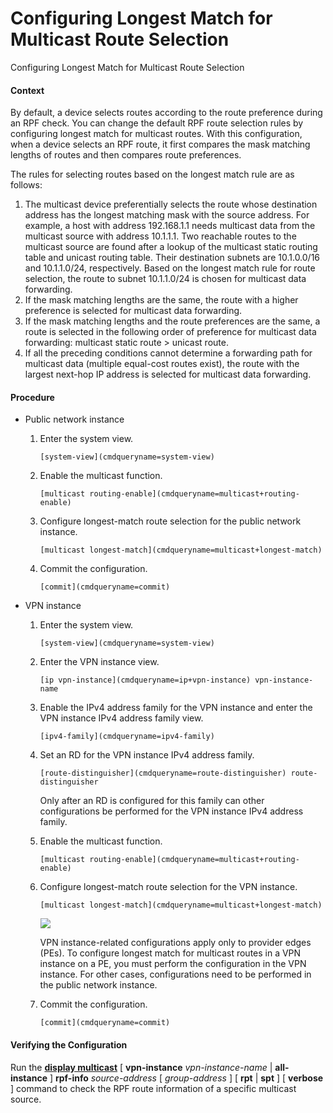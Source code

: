Configuring Longest Match for Multicast Route Selection
=======================================================

Configuring Longest Match for Multicast Route Selection

#### Context

By default, a device selects routes according to the route preference during an RPF check. You can change the default RPF route selection rules by configuring longest match for multicast routes. With this configuration, when a device selects an RPF route, it first compares the mask matching lengths of routes and then compares route preferences.

The rules for selecting routes based on the longest match rule are as follows:

1. The multicast device preferentially selects the route whose destination address has the longest matching mask with the source address. For example, a host with address 192.168.1.1 needs multicast data from the multicast source with address 10.1.1.1. Two reachable routes to the multicast source are found after a lookup of the multicast static routing table and unicast routing table. Their destination subnets are 10.1.0.0/16 and 10.1.1.0/24, respectively. Based on the longest match rule for route selection, the route to subnet 10.1.1.0/24 is chosen for multicast data forwarding.
2. If the mask matching lengths are the same, the route with a higher preference is selected for multicast data forwarding.
3. If the mask matching lengths and the route preferences are the same, a route is selected in the following order of preference for multicast data forwarding: multicast static route > unicast route.
4. If all the preceding conditions cannot determine a forwarding path for multicast data (multiple equal-cost routes exist), the route with the largest next-hop IP address is selected for multicast data forwarding.

#### Procedure

* Public network instance
  1. Enter the system view.
     
     
     ```
     [system-view](cmdqueryname=system-view)
     ```
  2. Enable the multicast function.
     
     
     ```
     [multicast routing-enable](cmdqueryname=multicast+routing-enable)
     ```
  3. Configure longest-match route selection for the public network instance.
     
     
     ```
     [multicast longest-match](cmdqueryname=multicast+longest-match)
     ```
  4. Commit the configuration.
     
     
     ```
     [commit](cmdqueryname=commit)
     ```
* VPN instance
  1. Enter the system view.
     
     
     ```
     [system-view](cmdqueryname=system-view)
     ```
  2. Enter the VPN instance view.
     
     
     ```
     [ip vpn-instance](cmdqueryname=ip+vpn-instance) vpn-instance-name
     ```
  3. Enable the IPv4 address family for the VPN instance and enter the VPN instance IPv4 address family view.
     
     
     ```
     [ipv4-family](cmdqueryname=ipv4-family)
     ```
  4. Set an RD for the VPN instance IPv4 address family.
     
     
     ```
     [route-distinguisher](cmdqueryname=route-distinguisher) route-distinguisher
     ```
     
     Only after an RD is configured for this family can other configurations be performed for the VPN instance IPv4 address family.
  5. Enable the multicast function.
     
     
     ```
     [multicast routing-enable](cmdqueryname=multicast+routing-enable)
     ```
  6. Configure longest-match route selection for the VPN instance.
     
     
     ```
     [multicast longest-match](cmdqueryname=multicast+longest-match)
     ```
     ![](public_sys-resources/note_3.0-en-us.png) 
     
     VPN instance-related configurations apply only to provider edges (PEs). To configure longest match for multicast routes in a VPN instance on a PE, you must perform the configuration in the VPN instance. For other cases, configurations need to be performed in the public network instance.
  7. Commit the configuration.
     
     
     ```
     [commit](cmdqueryname=commit)
     ```

#### Verifying the Configuration

Run the [**display multicast**](cmdqueryname=display+multicast) [ **vpn-instance** *vpn-instance-name* | **all-instance** ] **rpf-info** *source-address* [ *group-address* ] [ **rpt** | **spt** ] [ **verbose** ] command to check the RPF route information of a specific multicast source.